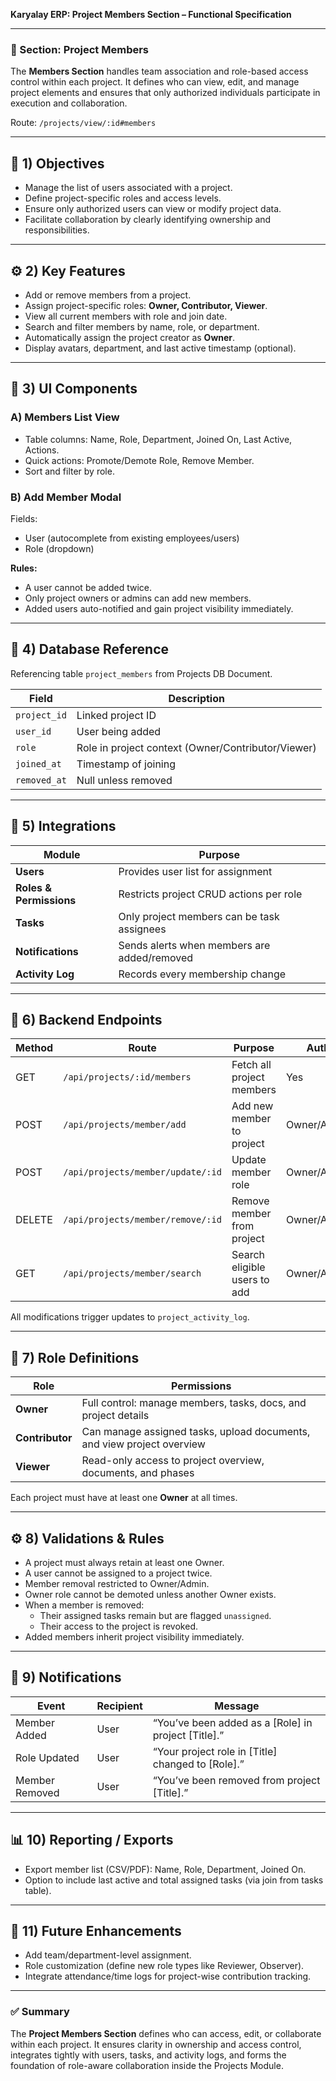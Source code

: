 **Karyalay ERP: Project Members Section – Functional Specification**

---

### 🧩 Section: Project Members
The **Members Section** handles team association and role-based access control within each project. It defines who can view, edit, and manage project elements and ensures that only authorized individuals participate in execution and collaboration.

Route: `/projects/view/:id#members`

---

## 🎯 1) Objectives
- Manage the list of users associated with a project.
- Define project-specific roles and access levels.
- Ensure only authorized users can view or modify project data.
- Facilitate collaboration by clearly identifying ownership and responsibilities.

---

## ⚙️ 2) Key Features
- Add or remove members from a project.
- Assign project-specific roles: **Owner, Contributor, Viewer**.
- View all current members with role and join date.
- Search and filter members by name, role, or department.
- Automatically assign the project creator as **Owner**.
- Display avatars, department, and last active timestamp (optional).

---

## 🧱 3) UI Components
### A) Members List View
- Table columns: Name, Role, Department, Joined On, Last Active, Actions.
- Quick actions: Promote/Demote Role, Remove Member.
- Sort and filter by role.

### B) Add Member Modal
Fields:
- User (autocomplete from existing employees/users)
- Role (dropdown)

**Rules:**
- A user cannot be added twice.
- Only project owners or admins can add new members.
- Added users auto-notified and gain project visibility immediately.

---

## 🧮 4) Database Reference
Referencing table `project_members` from Projects DB Document.

| Field | Description |
|--------|--------------|
| `project_id` | Linked project ID |
| `user_id` | User being added |
| `role` | Role in project context (Owner/Contributor/Viewer) |
| `joined_at` | Timestamp of joining |
| `removed_at` | Null unless removed |

---

## 🔗 5) Integrations
| Module | Purpose |
|---------|----------|
| **Users** | Provides user list for assignment |
| **Roles & Permissions** | Restricts project CRUD actions per role |
| **Tasks** | Only project members can be task assignees |
| **Notifications** | Sends alerts when members are added/removed |
| **Activity Log** | Records every membership change |

---

## 🚀 6) Backend Endpoints
| Method | Route | Purpose | Auth |
|---|---|---|---|
| GET | `/api/projects/:id/members` | Fetch all project members | Yes |
| POST | `/api/projects/member/add` | Add new member to project | Owner/Admin |
| POST | `/api/projects/member/update/:id` | Update member role | Owner/Admin |
| DELETE | `/api/projects/member/remove/:id` | Remove member from project | Owner/Admin |
| GET | `/api/projects/member/search` | Search eligible users to add | Owner/Admin |

All modifications trigger updates to `project_activity_log`.

---

## 🔐 7) Role Definitions
| Role | Permissions |
|------|--------------|
| **Owner** | Full control: manage members, tasks, docs, and project details |
| **Contributor** | Can manage assigned tasks, upload documents, and view project overview |
| **Viewer** | Read-only access to project overview, documents, and phases |

Each project must have at least one **Owner** at all times.

---

## ⚙️ 8) Validations & Rules
- A project must always retain at least one Owner.
- A user cannot be assigned to a project twice.
- Member removal restricted to Owner/Admin.
- Owner role cannot be demoted unless another Owner exists.
- When a member is removed:
  - Their assigned tasks remain but are flagged `unassigned`.
  - Their access to the project is revoked.
- Added members inherit project visibility immediately.

---

## 🔔 9) Notifications
| Event | Recipient | Message |
|---|---|---|
| Member Added | User | “You’ve been added as a [Role] in project [Title].” |
| Role Updated | User | “Your project role in [Title] changed to [Role].” |
| Member Removed | User | “You’ve been removed from project [Title].” |

---

## 📊 10) Reporting / Exports
- Export member list (CSV/PDF): Name, Role, Department, Joined On.
- Option to include last active and total assigned tasks (via join from tasks table).

---

## 🧠 11) Future Enhancements
- Add team/department-level assignment.
- Role customization (define new role types like Reviewer, Observer).
- Integrate attendance/time logs for project-wise contribution tracking.

---

### ✅ Summary
The **Project Members Section** defines who can access, edit, or collaborate within each project. It ensures clarity in ownership and access control, integrates tightly with users, tasks, and activity logs, and forms the foundation of role-aware collaboration inside the Projects Module.

